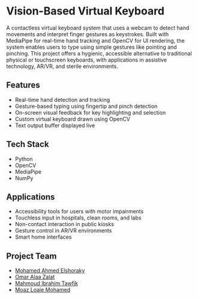 # Vision-Based Virtual Keyboard

A contactless virtual keyboard system that uses a webcam to detect hand movements and interpret finger gestures as keystrokes. Built with MediaPipe for real-time hand tracking and OpenCV for UI rendering, the system enables users to type using simple gestures like pointing and pinching. This project offers a hygienic, accessible alternative to traditional physical or touchscreen keyboards, with applications in assistive technology, AR/VR, and sterile environments.

## Features

- Real-time hand detection and tracking
- Gesture-based typing using fingertip and pinch detection
- On-screen visual feedback for key highlighting and selection
- Custom virtual keyboard drawn using OpenCV
- Text output buffer displayed live

## Tech Stack

- Python
- OpenCV
- MediaPipe
- NumPy

## Applications

- Accessibility tools for users with motor impairments
- Touchless input in hospitals, clean rooms, and labs
- Non-contact interaction in public kiosks
- Gesture control in AR/VR environments
- Smart home interfaces

## Project Team

- [Mohamed Ahmed Elshoraky](http://www.linkedin.com/in/mohamed-elshoraky)
- [Omar Alaa Zalat](https://www.linkedin.com/in/omar-alaa-20o04?utm_source=share&utm_campaign=share_via&utm_content=profile&utm_medium=android_app)
- [Mahmoud Ibrahim Tawfik](https://www.linkedin.com/in/mahmoud-tawfik-103643235/)
- [Moaz Loaie Mohamed](https://www.linkedin.com/in/moaz-loaie?utm_source=share&utm_campaign=share_via&utm_content=profile&utm_medium=android_app)
